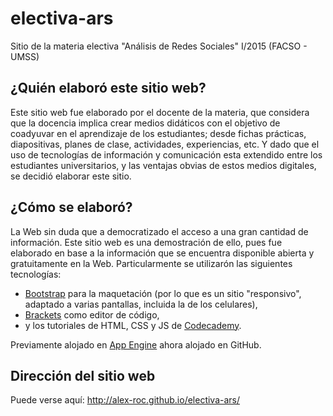 # electiva-ars
Sitio de la materia electiva "Análisis de Redes Sociales" I/2015 (FACSO - UMSS)

## ¿Quién elaboró este sitio web?

Este sitio web fue elaborado por el docente de la materia, que considera que la docencia implica crear medios didáticos con el objetivo de coadyuvar en el aprendizaje de los estudiantes; desde fichas prácticas, diapositivas, planes de clase, actividades, experiencias, etc. Y dado que el uso de tecnologías de información y comunicación esta extendido entre los estudiantes universitarios, y las ventajas obvias de estos medios digitales, se decidió elaborar este sitio.

## ¿Cómo se elaboró?

La Web sin duda que a democratizado el acceso a una gran cantidad de información. Este sitio web es una demostración de ello, pues fue elaborado en base a la información que se encuentra disponible abierta y gratuitamente en la Web. Particularmente se utilizarón las siguientes tecnologías: 
* [Bootstrap](https://getbootstrap.com/) para la maquetación (por lo que es un sitio "responsivo", adaptado a varias pantallas, incluida la de los celulares), 
* [Brackets](http://brackets.io/) como editor de código, 
* y los tutoriales de HTML, CSS y JS de [Codecademy](https://www.codecademy.com/). 

Previamente alojado en [App Engine](https://cloud.google.com/appengine/) ahora alojado en GitHub.

## Dirección del sitio web

Puede verse aquí: http://alex-roc.github.io/electiva-ars/
